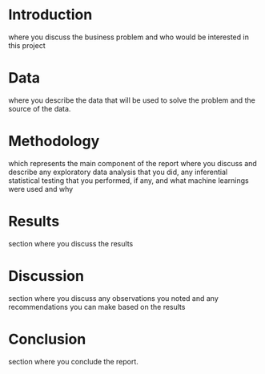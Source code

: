 # Introduction
where you discuss the business problem and who would be interested in this project

# Data
where you describe the data that will be used to solve the problem and the source of the data.

# Methodology
which represents the main component of the report where you discuss and describe any exploratory data analysis that you did, any inferential statistical testing that you performed, if any, and what machine learnings were used and why

# Results
section where you discuss the results

# Discussion
section where you discuss any observations you noted and any recommendations you can make based on the results

# Conclusion
section where you conclude the report.
